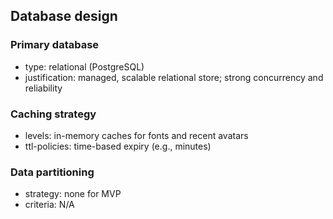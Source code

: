 ## Database design

### Primary database
- type: relational (PostgreSQL)
- justification: managed, scalable relational store; strong concurrency and reliability

### Caching strategy
- levels: in-memory caches for fonts and recent avatars
- ttl-policies: time-based expiry (e.g., minutes)

### Data partitioning
- strategy: none for MVP
- criteria: N/A

